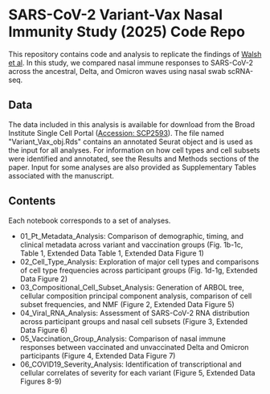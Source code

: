 # SARS-CoV-2 Variant-Vax Nasal Immunity Study (2025) Code Repo

This repository contains code and analysis to replicate the findings of [Walsh et al](https://www.biorxiv.org/content/10.1101/2024.05.29.596308v1). 
In this study, we compared nasal immune responses to SARS-CoV-2 across the ancestral, Delta, and Omicron waves using nasal swab scRNA-seq. 

## Data 
The data included in this analysis is available for download from the Broad Institute Single Cell Portal ([Accession: SCP2593](https://singlecell.broadinstitute.org/single_cell/study/SCP2593)). 
The file named "Variant_Vax_obj.Rds" contains an annotated Seurat object and is used as the input for all analyses. For information on how cell types and cell subsets were identified and annotated, see the Results and Methods sections of the paper. Input for some analyses are also provided as Supplementary Tables associated with the manuscript. 

## Contents

Each notebook corresponds to a set of analyses. 

* 01_Pt_Metadata_Analysis: Comparison of demographic, timing, and clinical metadata across variant and vaccination groups (Fig. 1b-1c, Table 1, Extended Data Table 1, Extended Data Figure 1) 
* 02_Cell_Type_Analysis: Exploration of major cell types and comparisons of cell type frequencies across participant groups (Fig. 1d-1g, Extended Data Figure 2)
* 03_Compositional_Cell_Subset_Analysis: Generation of ARBOL tree, cellular composition principal component analysis, comparison of cell subset frequencies, and NMF (Figure 2, Extended Data Figure 5)
* 04_Viral_RNA_Analysis: Assessment of SARS-CoV-2 RNA distribution across participant groups and nasal cell subsets (Figure 3, Extended Data Figure 6)
* 05_Vaccination_Group_Analysis: Comparison of nasal immune responses between vaccinated and unvaccinated Delta and Omicron participants (Figure 4, Extended Data Figure 7)
* 06_COVID19_Severity_Analysis: Identification of transcriptional and cellular correlates of severity for each variant (Figure 5, Extended Data Figures 8-9)
